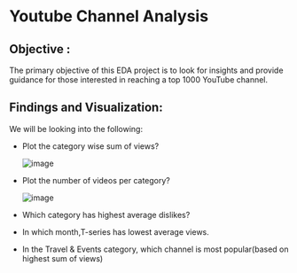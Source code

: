 # Youtube Channel Analysis

## Objective :
The primary objective of this EDA project is to look for insights and provide guidance for those interested in reaching a top 1000 YouTube channel.

## Findings and Visualization:
We will be looking into the following:
- Plot the category wise sum of views?

   ![image](https://github.com/atul139/Projects-Portfolio/assets/121300861/45cfc3de-6998-44a9-b4c1-eedacc91b39e)

  
- Plot the number of videos per category?

   ![image](https://github.com/atul139/Projects-Portfolio/assets/121300861/a71a0c85-443e-41e9-bcb8-7e0066f90bab)

  
- Which category has highest average dislikes?
- In which month,T-series has lowest average views.
- In the Travel & Events category, which channel is most popular(based on highest sum of views)
